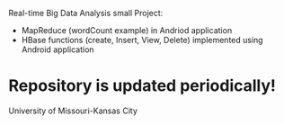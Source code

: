 Real-time Big Data Analysis 
small Project:
- MapReduce (wordCount example) in Andriod application
- HBase functions (create, Insert, View, Delete) implemented using Android application 

Repository is updated periodically! 
====

University of Missouri-Kansas City
